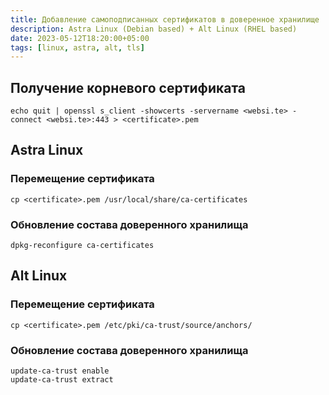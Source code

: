 ```yaml
---
title: Добавление самоподписанных сертификатов в доверенное хранилище
description: Astra Linux (Debian based) + Alt Linux (RHEL based)
date: 2023-05-12T18:20:00+05:00
tags: [linux, astra, alt, tls]
---
```

## Получение корневого сертификата
```ell
echo quit | openssl s_client -showcerts -servername <websi.te> -connect <websi.te>:443 > <certificate>.pem
```

## Astra Linux

### Перемещение сертификата
```ell
cp <certificate>.pem /usr/local/share/ca-certificates
```

### Обновление состава доверенного хранилища 
```ell
dpkg-reconfigure ca-certificates
```

## Alt Linux

### Перемещение сертификата
```ell
cp <certificate>.pem /etc/pki/ca-trust/source/anchors/
```

### Обновление состава доверенного хранилища 
```ell
update-ca-trust enable
update-ca-trust extract
```
